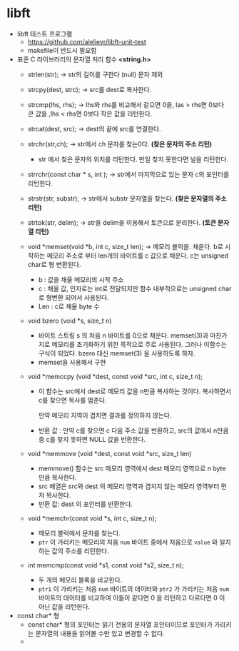 # libft

- libft 테스트 프로그램
  - https://github.com/alelievr/libft-unit-test
  - makefile이 반드시 필요함
- 표준 C 라이브러리의 문자열 처리 함수 **<string.h>**
  - strlen(str); -> str의 길이를 구한다 (null) 문자 제외
  
  - strcpy(dest, strc); -> src를 dest로 복사한다.
  
  - strcmp(lhs, rhs); -> lhs와 rhs를 비교해서 같으면 0을, las > rhs면 0보다 큰 값을 ,lhs < rhs면 0보다 작은 값을 리턴한다.
  
  - strcat(dest, src); -> dest의 끝에 src를 연결한다.
  
  - strchr(str,ch); -> str에서 ch 문자를 찾는0다. **(찾은 문자의 주소 리턴)** 
    
    - str 에서 찾은 문자의 위치를 리턴한다. 만일 찾지 못한다면 널을 리턴한다.
    
  - strrchr(const char * s, int ); -> str에서 마지막으로 있는 문자 c의 포인터를 리턴한다.
  
  - strstr(str, substr); -> str에서 substr 문자열을 찾는다. **(찾은 문자열의 주소 리턴)**
  
  - strtok(str, delim); -> str을 delim을 이용해서 토큰으로 분리한다. **(토큰 문자열 리턴)**
  
  - void *memset(void *b, int c, size_t len); -> 메모리 블럭을. 채운다. b로 시작하는 메모리 주소로 부터 len개의 바이트를 c 값으로 채운다. c는 unsigned char로 형 변환된다.
  
    - b : 값을 채울 메모리의 시작 주소
    - c : 채울 값, 인자로는 int로 전달되지만 함수 내부적으로는 unsigned char로 형변환 되어서 사용된다.
    - Len :  c로 채울 byte 수 
  
  - void bzero (void *s, size_t n)
  
    -  바이트 스트링 s 의 처음 n 바이트를 0으로 채운다. memset(3)과 마찬가지로 메모리를 초기화하기 위한 목적으로 주로 사용된다. 그러나 이함수는 구식이 되었다. bzero 대신 memset(3) 을 사용하도록 하자.
    - memset을 사용해서 구현
  
  - void *memccpy (void *dest, const void *src, int c, size_t n);
  
    - 이 함수는 src에서 dest로 메모리 값을 n만큼 복사하는 것이다. 복사하면서 c를 찾으면 복사를 멈춘다.
  
      만약 메모리 지역이 겹치면 결과를 정의하지 않는다.
  
    - 반환 값 : 만약 c를 찾으면 c 다음 주소 값을 반환하고, src의 값에서 n만큼 중 c를 찾지 못하면 NULL 값을 반환한다.
  
  - void *memmove (void *dest, const void *src, size_t len)
  
    - memmove() 함수는 src 메모리 영역에서 dest 메모리 영역으로 n byte 만큼 복사한다.
    - src 배열은 src와 dest 의 메모리 영역과 겹치지 않는 메모리 영역부터 먼저 복사한다.
    - 반환 값: dest 의 포인터를 반환한다.
  
  - void *memchr(const void *s, int c, size_t n);
  
    - 메모리 블럭에서 문자를 찾는다. 
    - `ptr` 이 가리키는 메모리의 처음 `num` 바이트 중에서 처음으로 `value` 와 일치하는 값의 주소를 리턴한다.
  
  - int memcmp(const void *s1, const void *s2, size_t n);
  
    - 두 개의 메모리 블록을 비교한다.
    - `ptr1` 이 가리키는 처음 `num` 바이트의 데이터와 `ptr2` 가 가리키는 처음 `num` 바이트의 데이터를 비교하여 이들이 같다면 0 을 리턴하고 다르다면 0 이 아닌 값을 리턴한다.
- const char* 형
  - const char* 형의 포인터는 읽기 전용의 문자열 포인터이므로 포인터가 가리키는 문자열의 내용을 읽어볼 수만 있고 변경할 수 없다.
  - 

